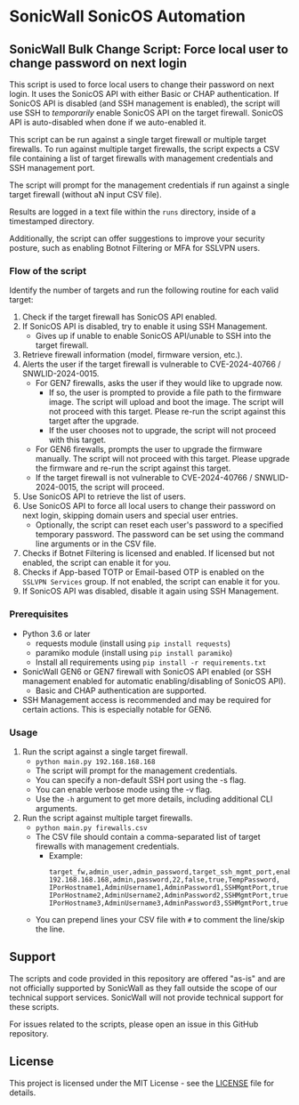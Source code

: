 # SonicWall SonicOS Automation

## SonicWall Bulk Change Script: Force local user to change password on next login

This script is used to force local users to change their password on next login.
It uses the SonicOS API with either Basic or CHAP authentication.
If SonicOS API is disabled (and SSH management is enabled), the script will use SSH to *temporarily* enable SonicOS API on the target firewall.
SonicOS API is auto-disabled when done if we auto-enabled it.

This script can be run against a single target firewall or multiple target firewalls.
To run against multiple target firewalls, the script expects a CSV file containing a list of target firewalls with management credentials and SSH management port.

The script will prompt for the management credentials if run against a single target firewall (without aN input CSV file).

Results are logged in a text file within the `runs` directory, inside of a timestamped directory.

Additionally, the script can offer suggestions to improve your security posture, such as enabling Botnot Filtering or MFA for SSLVPN users.


### Flow of the script
Identify the number of targets and run the following routine for each valid target:
   1. Check if the target firewall has SonicOS API enabled.
   2. If SonicOS API is disabled, try to enable it using SSH Management.
      - Gives up if unable to enable SonicOS API/unable to SSH into the target firewall.
   3. Retrieve firewall information (model, firmware version, etc.).
   4. Alerts the user if the target firewall is vulnerable to CVE-2024-40766 / SNWLID-2024-0015.
         - For GEN7 firewalls, asks the user if they would like to upgrade now.
            - If so, the user is prompted to provide a file path to the firmware image. The script will upload and boot the image. The script will not proceed with this target. Please re-run the script against this target after the upgrade.
            - If the user chooses not to upgrade, the script will not proceed with this target.
         - For GEN6 firewalls, prompts the user to upgrade the firmware manually. The script will not proceed with this target. Please upgrade the firmware and re-run the script against this target.
         - If the target firewall is not vulnerable to CVE-2024-40766 / SNWLID-2024-0015, the script will proceed.
   5. Use SonicOS API to retrieve the list of users.
   6. Use SonicOS API to force all local users to change their password on next login, skipping domain users and special user entries.
      - Optionally, the script can reset each user's password to a specified temporary password. The password can be set using the command line arguments or in the CSV file.
   7. Checks if Botnet Filtering is licensed and enabled. If licensed but not enabled, the script can enable it for you.
   8. Checks if App-based TOTP or Email-based OTP is enabled on the `SSLVPN Services` group. If not enabled, the script can enable it for you.
   9. If SonicOS API was disabled, disable it again using SSH Management.


### Prerequisites
- Python 3.6 or later
  - requests module (install using `pip install requests`)
  - paramiko module (install using `pip install paramiko`)
  - Install all requirements using `pip install -r requirements.txt`
- SonicWall GEN6 or GEN7 firewall with SonicOS API enabled (or SSH management enabled for automatic enabling/disabling of SonicOS API).
  - Basic and CHAP authentication are supported.
- SSH Management access is recommended and may be required for certain actions. This is especially notable for GEN6.


### Usage
1. Run the script against a single target firewall.
   - `python main.py 192.168.168.168`
   - The script will prompt for the management credentials.
   - You can specify a non-default SSH port using the -s <port> flag.
   - You can enable verbose mode using the -v flag.
   - Use the `-h` argument to get more details, including additional CLI arguments.
2. Run the script against multiple target firewalls.
   - `python main.py firewalls.csv`
   - The CSV file should contain a comma-separated list of target firewalls with management credentials.
     - Example:
       ```
       target_fw,admin_user,admin_password,target_ssh_mgmt_port,enable_totp,enable_botnet_filtering,temporary_password
       192.168.168.168,admin,password,22,false,true,TempPassword,
       IPorHostname1,AdminUsername1,AdminPassword1,SSHMgmtPort,true|false,true|false,TemporaryPassword
       IPorHostname2,AdminUsername2,AdminPassword2,SSHMgmtPort,true|false,true|false,TemporaryPassword
       IPorHostname3,AdminUsername3,AdminPassword3,SSHMgmtPort,true|false,true|false,TemporaryPassword
       ```
   - You can prepend lines your CSV file with `#` to comment the line/skip the line.


## Support
The scripts and code provided in this repository are offered "as-is" and are not officially supported by SonicWall 
as they fall outside the scope of our technical support services. SonicWall will not provide technical support for these scripts.

For issues related to the scripts, please open an issue in this GitHub repository.


## License
This project is licensed under the MIT License - see the [LICENSE](LICENSE) file for details.

